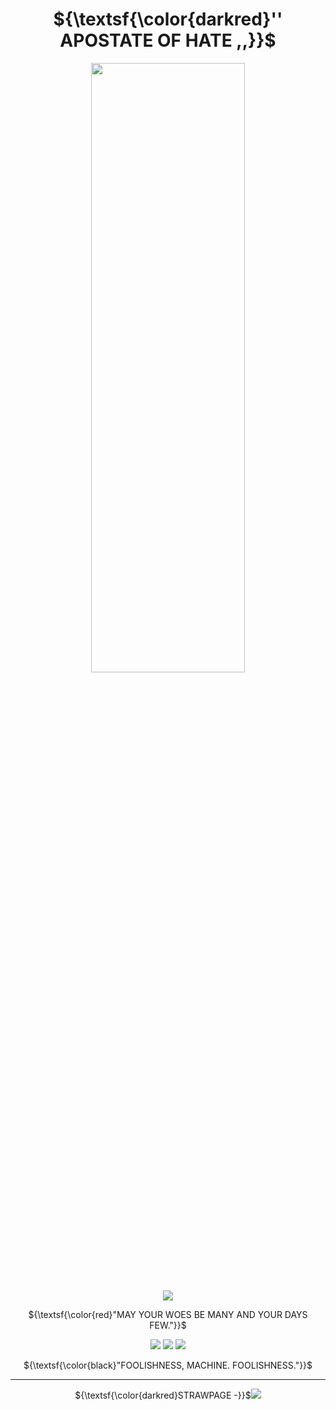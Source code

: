 <div align="center">

# ${\textsf{\color{darkred}'' APOSTATE OF HATE ,,}}$
  
<img src="https://github.com/user-attachments/assets/36cf4180-8310-4ea4-9359-2d49c1984ed3" width="70%" height="50%"> 
  
![](https://komarev.com/ghpvc/?username=4ykai&color=c10f37&style=plastic&label=MORTALS) 

${\textsf{\color{red}"MAY YOUR WOES BE MANY AND YOUR DAYS FEW."}}$

<img src="https://64.media.tumblr.com/753498669013dd9bbe9a3b5ce889abba/bf1345544dee4f45-03/s100x200/03296eb4499229a79af184485083d24c666ea9e8.gifv"> <img src="https://64.media.tumblr.com/580551f263f71207a8b80cd5c83b3542/bf1345544dee4f45-b0/s100x200/313713988264ee870de10ae1c310f3a176d96b3f.gifv"> <img src="https://64.media.tumblr.com/6755801bfccd89844526a377e945109d/bf1345544dee4f45-41/s100x200/087265bcb1189861fad3cc34dbb7806df20cd5e5.gifv">

${\textsf{\color{black}"FOOLISHNESS, MACHINE. FOOLISHNESS."}}$

---

${\textsf{\color{darkred}STRAWPAGE -}}$<a href="https://v1ultra.straw.page"><img src="https://64.media.tumblr.com/133274a592665cb74e3c7c4e3f96dff7/0f1dd797b5574c42-33/s75x75_c1/c65153a27ff202eb0d4cd0a70310d5ca8f4bf795.gifv"> 

